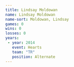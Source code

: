 ```yaml
---
title: Lindsay Moldowan
name: Lindsay Moldowan
name-sort: Moldowan, Lindsay
games: 0
wins: 0
losses: 0
years:
 - year: 2014
   event: Hearts
   team: "TR"
   position: Alternate
---
```

